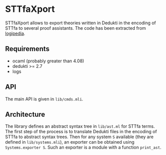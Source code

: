 STTfaXport
==========

STTfaXport allows to export theories written in Dedukti in the encoding of
STTfa to several proof assistants. The code has been extracted from
[logipedia](https://github.com/Deducteam/logipedia).

Requirements
------------

- ocaml (probably greater than 4.08)
- dedukti >= 2.7
- logs

API
---

The main API is given in `lib/cmds.mli`.

Architecture
------------

The library defines an abstract syntax tree in `lib/ast.ml` for STTfa terms.
The first step of the process is to translate Dedukti files in the encoding of
STTfa to abstract syntax trees. Then for any system `S` available (they are
defined in `lib/systems.mli`), an exporter can be obtained using
`Systems.exporter S`. Such an exporter is a module with a function `print_ast`.
